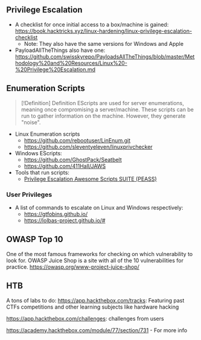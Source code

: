 ## Privilege Escalation

- A checklist for once initial access to a box/machine is gained: https://book.hacktricks.xyz/linux-hardening/linux-privilege-escalation-checklist
	- Note: They also have the same versions for Windows and Apple
- PayloadAllTheThings also have one: https://github.com/swisskyrepo/PayloadsAllTheThings/blob/master/Methodology%20and%20Resources/Linux%20-%20Privilege%20Escalation.md

## Enumeration Scripts

> [!Definition] Definition
> EScripts are used for server enumerations, meaning once compromising a server/machine. These scripts can be run to gather information on the machine. However, they generate "noise".

- Linux Enumeration scripts
	- https://github.com/rebootuser/LinEnum.git
	- https://github.com/sleventyeleven/linuxprivchecker
- Windows EScripts:
	- https://github.com/GhostPack/Seatbelt
	- https://github.com/411Hall/JAWS
- Tools that run scripts:
	- [Privilege Escalation Awesome Scripts SUITE (PEASS)](https://github.com/carlospolop/privilege-escalation-awesome-scripts-suite)


### User Privileges
- A list of commands to escalate on Linux and Windows respectively:
	- https://gtfobins.github.io/
	- https://lolbas-project.github.io/#

## OWASP Top 10
One of the most famous frameworks for checking on which vulnerability to look for.
OWASP Juice Shop is a site with all of the 10 vulnerabilities for practice.
https://owasp.org/www-project-juice-shop/

## HTB
A tons of labs to do:
https://app.hackthebox.com/tracks: Featuring past CTFs competitions and other learning subjects like hardware hacking

https://app.hackthebox.com/challenges: challenges from users

https://academy.hackthebox.com/module/77/section/731 - For more info
